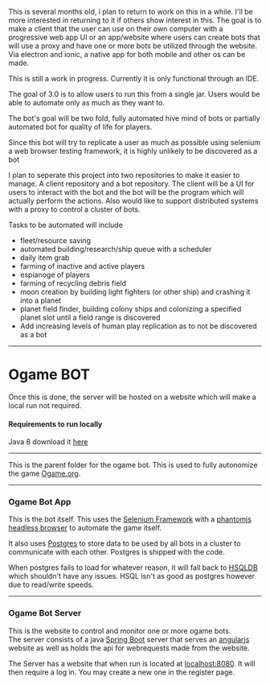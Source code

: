 This is several months old, i plan to return to work on this in a while.  I'll be more interested in returning to it if others show interest in this.  The goal is to make a client that the user can use on their own computer with a progressive web app UI or an app/website where users can create bots that will use a proxy and have one or more bots be utilized through the website.  Via electron and ionic, a native app for both mobile and other os can be made.

This is still a work in progress.  Currently it is only functional through an IDE.

The goal of 3.0 is to allow users to run this from a single jar.  Users would be able to automate only as much as they want to.  

The bot's goal will be two fold, fully automated hive mind of bots or partially automated bot for quality of life for players.

Since this bot will try to replicate a user as much as possible using selenium a web browser testing framework, it is highly unlikely to be discovered as a bot

I plan to seperate this project into two repositories to make it easier to manage.  A client repository and a bot repository.  The client will be a UI for users to interact with the bot and the bot will be the program which will actually perform the actions.  Also would like to support distributed systems with a proxy to control a cluster of bots.

Tasks to be automated will include 
- fleet/resource saving
- automated building/research/ship queue with a scheduler 
- daily item grab
- farming of inactive and active players
- espianoge of players
- farming of recycling debris field
- moon creation by building light fighters (or other ship) and crashing it into a planet
- planet field finder, building colony ships and colonizing a specified planet slot until a field range is discovered
- Add increasing levels of human play replication as to not be discovered as a bot


- - - -
# Ogame BOT #
Once this is done, the server will be hosted on a website which will make a local run not required.

#### Requirements to run locally ####
Java 8 download it [here](http://www.oracle.com/technetwork/java/javase/downloads/jdk8-downloads-2133151.html)<br/>

- - - -
This is the parent folder for the ogame bot.  This is used to fully autonomize the game [Ogame.org](https://en.ogame.gameforge.com/).<br/>

- - - -
### Ogame Bot App ###
This is the bot itself.  This uses the [Selenium Framework](http://www.seleniumhq.org/projects/webdriver/) with a [phantomjs headless browser](http://phantomjs.org/) to automate the game itself.

It also uses [Postgres](https://www.postgresql.org) to store data to be used by all bots in a cluster to communicate with each other.  Postgres is shipped with the code.


When postgres fails to load for whatever reason, it will fall back to [HSQLDB](http://hsqldb.org/) which shouldn't have any issues.  HSQL isn't as good as postgres however due to read/write speeds.

- - - -
### Ogame Bot Server ###
This is the website to control and monitor one or more ogame bots.<br/>
The server consists of a java [Spring Boot](https://spring.io/docs) server that serves an [angularjs](https://angularjs.org/) website as well as holds the api for webrequests made from the website.

The Server has a website that when run is located at [localhost:8080](localhost:8080).  It will then require a log in.  You may create a new one in the register page.
